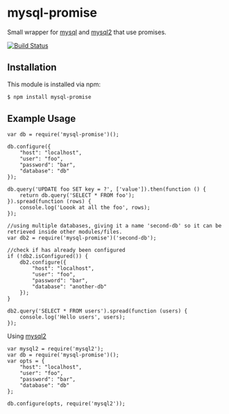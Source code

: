 # mysql-promise

Small wrapper for [mysql](https://www.npmjs.com/package/mysql) and [mysql2](https://github.com/sidorares/node-mysql2) that use promises.

[![Build Status](https://travis-ci.org/martinj/node-mysql-promise.svg?branch=master)](https://travis-ci.org/martinj/node-mysql-promise)

## Installation

This module is installed via npm:

``` bash
$ npm install mysql-promise
```

## Example Usage

	var db = require('mysql-promise')();

	db.configure({
		"host": "localhost",
		"user": "foo",
		"password": "bar",
		"database": "db"
	});

	db.query('UPDATE foo SET key = ?', ['value']).then(function () {
		return db.query('SELECT * FROM foo');
	}).spread(function (rows) {
		console.log('Loook at all the foo', rows);
	});

	//using multiple databases, giving it a name 'second-db' so it can be retrieved inside other modules/files.
	var db2 = require('mysql-promise')('second-db');

	//check if has already been configured
	if (!db2.isConfigured()) {
		db2.configure({
			"host": "localhost",
			"user": "foo",
			"password": "bar",
			"database": "another-db"
		});
	}

	db2.query('SELECT * FROM users').spread(function (users) {
		console.log('Hello users', users);
	});


Using [mysql2](https://github.com/sidorares/node-mysql2)

	var mysql2 = require('mysql2');
	var db = require('mysql-promise')();
	var opts = {
		"host": "localhost",
		"user": "foo",
		"password": "bar",
		"database": "db"
	};

	db.configure(opts, require('mysql2'));

